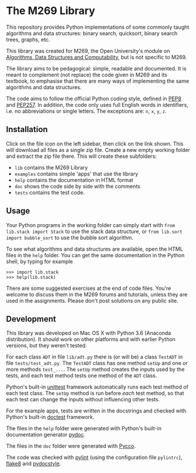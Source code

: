 # The M269 Library

This repository provides Python implementations of some
commonly taught algorithms and data structures:
binary search, quicksort, binary search trees, graphs, etc.

This library was created for M269, the Open University's
module on [Algorithms, Data Structures and Computability](http://www.open.ac.uk/courses/modules/m269),
but is not specific to M269.

The library aims to be pedagogical: simple, readable and documented.
It is meant to complement (not replace) the code 
given in M269 and its textbook,
to emphasise that there are many ways of implementing
the same algorithms and data structures.

The code aims to follow the official Python coding style,
defined in [PEP8](http://pep8.org)
and [PEP257](https://www.python.org/dev/peps/pep-0257/).
In addition, the code only uses full English words in identifiers, 
i.e. no abbreviations or single letters.
The exceptions are: `n`, `x`, `y`, `z`.

## Installation

Click on the file icon on the left sidebar, then click on the link shown.
This will download all files as a single zip file.
Create a new empty working folder and extract the zip file there.
This will create these subfolders:

- `lib` contains the M269 Library
- `examples` contains simple 'apps' that use the library
- `help` contains the documentation in HTML format
- `doc` shows the code side by side with the comments
- `tests` contains the test code.

## Usage

Your Python programs in the working folder can simply start with
`from lib.stack import Stack` to use the stack data structure,
or `from lib.sort import bubble_sort` to use the bubble sort algorithm.

To see what algorithms and data structures are available,
open the HTML files in the `help` folder.
You can get the same documentation in the Python shell, 
by typing for example
```
>>> import lib.stack
>>> help(lib.stack)
```

There are some suggested exercises at the end of code files.
You're welcome to discuss them in the M269 forums and tutorials,
unless they are used in the assignments.
Please don't post solutions on any public site.

## Development

This library was developed on Mac OS X with Python 3.6 (Anaconda distribution).
It should work on other platforms and with earlier Python versions,
but they weren't tested.

For each class `ADT` in file `lib/adt.py` there is (or will be)
a class `TestADT` in file `tests/test_adt.py`.
The `TestADT` class has one method `setUp` and 
one or more methods `test_...`.
The `setUp` method creates the inputs used by the tests, 
and each test method tests one method of the `ADT` class.

Python's built-in 
[unittest](https://docs.python.org/3/library/unittest.html) framework 
automatically runs each test method of each test class. 
The `setUp` method is run before _each_ test method,
so that each test can change the inputs without influencing other tests.

For the example apps, tests are written in the docstrings 
and checked with Python's built-in 
[doctest](https://docs.python.org/3/library/doctest.html) framework.

The files in the `help` folder were generated with 
Python's built-in documentation generator
[pydoc](https://docs.python.org/3/library/pydoc.html).

The files in the `doc` folder were generated with
[Pycco](https://pycco-docs.github.io/pycco/).

The code was checked with
[pylint](http://pylint.org) (using the configuration file `pylintrc`),
[flake8](http://flake8.pycqa.org/) and
[pydocstyle](http://www.pydocstyle.org/).
